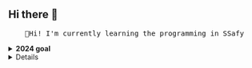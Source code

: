 ## Hi there 👋
<p align="center">
  <samp>
    🌱Hi! I'm currently learning the programming in SSafy<br>
  </samp>
</p>




<details>
  <summary><b>2024 goal</b></summary>
  I want to complete more than 3 project in this year.
  <br>And I want to start studying ML 
    Maybe I can
</details>


<details>...
- 🔭 I’m currently working on ...
- 🌱 I’m currently learning ...
- 👯 I’m looking to collaborate on ...
- 🤔 I’m looking for help with ...
- 💬 Ask me about ...
- 📫 How to reach me: ...
- 😄 Pronouns: ...
- ⚡ Fun fact: ...
</details>
